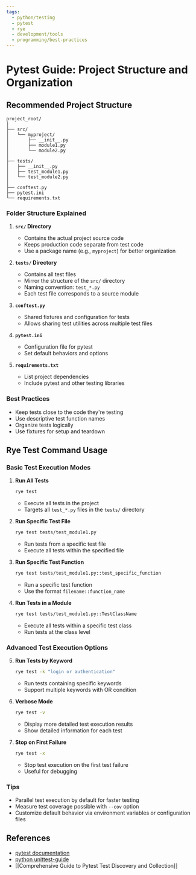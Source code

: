 ```yaml
---
tags:
  - python/testing
  - pytest
  - rye
  - development/tools
  - programming/best-practices
---
```


# Pytest Guide: Project Structure and Organization

## Recommended Project Structure

```
project_root/
│
├── src/
│   └── myproject/
│       ├── __init__.py
│       ├── module1.py
│       └── module2.py
│
├── tests/
│   ├── __init__.py
│   ├── test_module1.py
│   └── test_module2.py
│
├── conftest.py
├── pytest.ini
└── requirements.txt
```

### Folder Structure Explained

1. **`src/` Directory**
   - Contains the actual project source code
   - Keeps production code separate from test code
   - Use a package name (e.g., `myproject`) for better organization

2. **`tests/` Directory**
   - Contains all test files
   - Mirror the structure of the `src/` directory
   - Naming convention: `test_*.py`
   - Each test file corresponds to a source module

3. **`conftest.py`**
   - Shared fixtures and configuration for tests
   - Allows sharing test utilities across multiple test files

4. **`pytest.ini`**
   - Configuration file for pytest
   - Set default behaviors and options

5. **`requirements.txt`**
   - List project dependencies
   - Include pytest and other testing libraries

### Best Practices
- Keep tests close to the code they're testing
- Use descriptive test function names
- Organize tests logically
- Use fixtures for setup and teardown

## Rye Test Command Usage

### Basic Test Execution Modes

1. **Run All Tests**
   ```bash
   rye test
   ```
   - Execute all tests in the project
   - Targets all `test_*.py` files in the `tests/` directory

2. **Run Specific Test File**
   ```bash
   rye test tests/test_module1.py
   ```
   - Run tests from a specific test file
   - Execute all tests within the specified file

3. **Run Specific Test Function**
   ```bash
   rye test tests/test_module1.py::test_specific_function
   ```
   - Run a specific test function
   - Use the format `filename::function_name`

4. **Run Tests in a Module**
   ```bash
   rye test tests/test_module1.py::TestClassName
   ```
   - Execute all tests within a specific test class
   - Run tests at the class level

### Advanced Test Execution Options

5. **Run Tests by Keyword**
   ```bash
   rye test -k "login or authentication"
   ```
   - Run tests containing specific keywords
   - Support multiple keywords with OR condition

6. **Verbose Mode**
   ```bash
   rye test -v
   ```
   - Display more detailed test execution results
   - Show detailed information for each test

7. **Stop on First Failure**
   ```bash
   rye test -x
   ```
   - Stop test execution on the first test failure
   - Useful for debugging

### Tips
- Parallel test execution by default for faster testing
- Measure test coverage possible with `--cov` option
- Customize default behavior via environment variables or configuration files

## References
- [pytest documentation](https://docs.pytest.org/en/latest/)
- [python unittest-guide](https://youtu.be/VaFEuHqwJ80?si=wjYLoo--idmKjok4)
- [[Comprehensive Guide to Pytest Test Discovery and Collection]]
